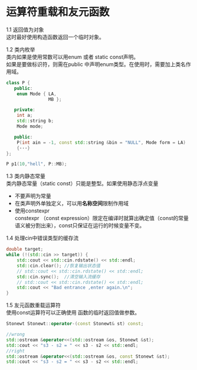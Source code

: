 # 运算符重载和友元函数 #
1.1 返回值为对象  
这时最好使用构造函数返回一个临时对象。  

1.2 类内枚举  
类内如果是使用常数可以用enum 或者 static const声明。  
如果是要做标识符，则需在public 中声明enum类型。在使用时，需要加上类名作用域。
```cpp
class P {
   public:
    enum Mode { LA,
                MB };

   private:
    int a;
    std::string b;
    Mode mode;

   public:
    P(int ain = -1, const std::string &bin = "NULL", Mode form = LA)
    {···}
};

P p1(10,"hell", P::MB);

```

1.3 类内静态常量  
类内静态常量（static const）只能是整型。如果使用静态浮点变量  
- 不要声明为常量 
- 在类声明外单独定义，可以用**名称空间**限制作用域
- 使用constexpr  
constexpr （const expression）限定在编译时就算出确定值（const的常量语义被分割出来），const只保证在运行的时候变量不变。  


1.4 处理cin中错误类型的缓存流  
```cpp
double target;
while (!(std::cin >> target)) {
    std::cout << std::cin.rdstate() << std::endl;
    std::cin.clear(); //恢复输出状态值
    // std::cout << std::cin.rdstate() << std::endl;
    std::cin.sync();  //清空输入流缓存
    // std::cout << std::cin.rdstate() << std::endl;
    std::cout << "Bad entrance ,enter again.\n";
}
```

1.5 友元函数重载运算符  
使用const运算符可以正确使用 函数的临时返回值做参数。
```cpp
Stonewt Stonewt::operator-(const Stonewt& st) const;

//wrong
std::ostream &operator<<(std::ostream &os, Stonewt &st);
std::cout << "s3 - s2 = " << s3 - s2 << std::endl;    
//right
std::ostream &operator<<(std::ostream &os, const Stonewt &st);
std::cout << "s3 - s2 = " << s3 - s2 << std::endl;    

```